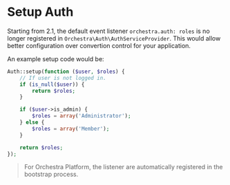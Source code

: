 Setup Auth
==============

Starting from 2.1, the default event listener `orchestra.auth: roles` is no longer registered in `Orchestra\Auth\AuthServiceProvider`. This would allow better configuration over convertion control for your application.

An example setup code would be:

```php
Auth::setup(function ($user, $roles) {
	// If user is not logged in.
	if (is_null($user)) {
		return $roles;
	}

	if ($user->is_admin) {
		$roles = array('Administrator');
	} else {
		$roles = array('Member');
	}

	return $roles;
});
```

> For Orchestra Platform, the listener are automatically registered in the bootstrap process.
